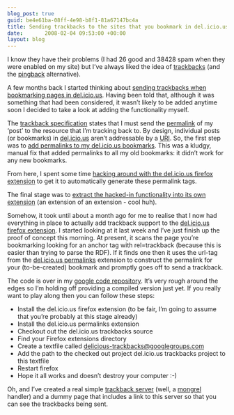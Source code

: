 ```yaml
---
blog_post: true
guid: be4e61ba-08ff-4e98-b8f1-81a67147bc4a
title: Sending trackbacks to the sites that you bookmark in del.icio.us
date:       2008-02-04 09:53:00 +00:00
layout: blog
---
```


I know they have their problems (I had 26 good and 38428 spam when they
were enabled on my site) but I’ve always liked the idea of
[trackbacks](http://en.wikipedia.org/wiki/Trackback) (and the
[pingback](http://en.wikipedia.org/wiki/Pingback) alternative).

A few months back I started thinking about [sending trackbacks when
bookmarking pages in
del.icio.us](http://tech.groups.yahoo.com/group/ydn-delicious/message/1447).
Having been told that, although it was something that had been
considered, it wasn’t likely to be added anytime soon I decided to take
a look at adding the functionality myself.

The [trackback
specification](http://www.sixapart.com/pronet/docs/trackback_spec)
states that I must send the
[permalink](http://en.wikipedia.org/wiki/Permalink) of my ‘post’ to the
resource that I’m tracking back to. By design, individual posts (or
bookmarks) in [del.icio.us](http://del.icio.us) aren’t addressable by a
[URI](http://en.wikipedia.org/wiki/Uniform_Resource_Identifier). So, the
first step was to [add permalinks to my del.icio.us
bookmarks](/blog/2007-09-04-permalinks-for-del-icio-us-bookmarks-posts).
This was a kludgy, manual fix that added permalinks to all my old
bookmarks: it didn’t work for any new bookmarks.

From here, I spent some time [hacking around with the del.icio.us
firefox
extension](/blog/2007-09-05-patching-the-del-icio-us-firefox-extension-to-add-permalinks)
to get it to automatically generate these permalink tags.

The final stage was to [extract the hacked-in functionality into its own
extension](/blog/2007-12-18-extracting-my-del-icio-us-permalinks-functionality-into-its-own-firefox-extension)
(an extension of an extension - cool huh).

Somehow, it took until about a month ago for me to realise that I now
had everything in place to actually add trackback support to the
[del.icio.us firefox
extension](https://addons.mozilla.org/en-US/firefox/addon/3615). I
started looking at it last week and I’ve just finish up the proof of
concept this morning. At present, it scans the page you’re bookmarking
looking for an anchor tag with rel=trackback (because this is easier
than trying to parse the RDF). If it finds one then it uses the url-tag
from the [del.icio.us
permalinks](http://groups.google.com/group/delicious-permalinks)
extension to construct the permalink for your (to-be-created) bookmark
and promptly goes off to send a trackback.

The code is over in my [google code
repository](http://chrisroos.googlecode.com/svn/trunk/delicious-trackbacks/).
It’s very rough around the edges so I’m holding off providing a compiled
version just yet. If you really want to play along then you can follow
these steps:

-   Install the del.icio.us firefox extension (to be fair, I’m going to
    assume that you’re probably at this stage already)
-   Install the del.icio.us permalinks extension
-   Checkout out the del.icio.us trackbacks source
-   Find your Firefox extensions directory
-   Create a textfile called delicious-trackbacks@googlegroups.com
-   Add the path to the checked out project del.icio.us trackbacks
    project to this textfile
-   Restart firefox
-   Hope it all works and doesn’t destroy your computer :-)

Oh, and I’ve created a real simple [trackback
server](http://chrisroos.googlecode.com/svn/trunk/scratch/trackback-server/)
(well, a [mongrel](http://mongrel.rubyforge.org/) handler) and a dummy
page that includes a link to this server so that you can see the
trackbacks being sent.

